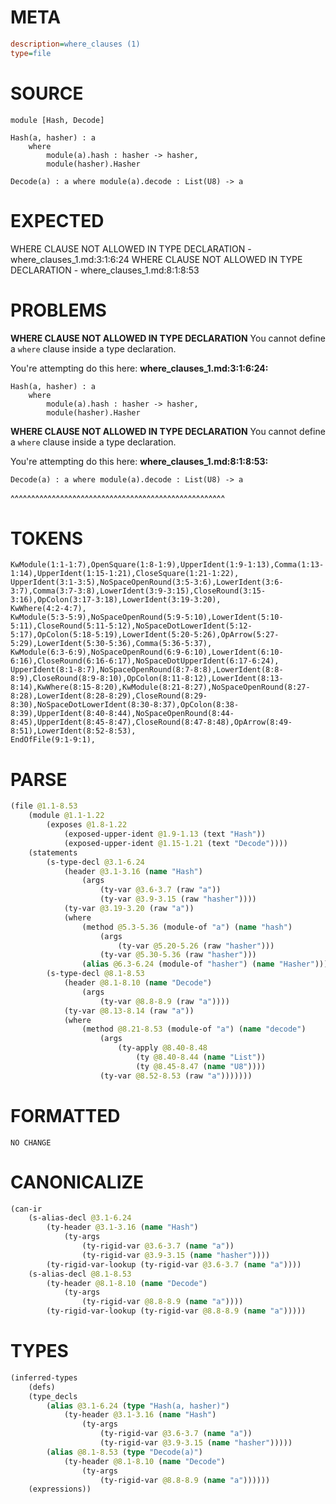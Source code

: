 # META
~~~ini
description=where_clauses (1)
type=file
~~~
# SOURCE
~~~roc
module [Hash, Decode]

Hash(a, hasher) : a
	where
		module(a).hash : hasher -> hasher,
		module(hasher).Hasher

Decode(a) : a where module(a).decode : List(U8) -> a
~~~
# EXPECTED
WHERE CLAUSE NOT ALLOWED IN TYPE DECLARATION - where_clauses_1.md:3:1:6:24
WHERE CLAUSE NOT ALLOWED IN TYPE DECLARATION - where_clauses_1.md:8:1:8:53
# PROBLEMS
**WHERE CLAUSE NOT ALLOWED IN TYPE DECLARATION**
You cannot define a `where` clause inside a type declaration.

You're attempting do this here:
**where_clauses_1.md:3:1:6:24:**
```roc
Hash(a, hasher) : a
	where
		module(a).hash : hasher -> hasher,
		module(hasher).Hasher
```


**WHERE CLAUSE NOT ALLOWED IN TYPE DECLARATION**
You cannot define a `where` clause inside a type declaration.

You're attempting do this here:
**where_clauses_1.md:8:1:8:53:**
```roc
Decode(a) : a where module(a).decode : List(U8) -> a
```
^^^^^^^^^^^^^^^^^^^^^^^^^^^^^^^^^^^^^^^^^^^^^^^^^^^^


# TOKENS
~~~zig
KwModule(1:1-1:7),OpenSquare(1:8-1:9),UpperIdent(1:9-1:13),Comma(1:13-1:14),UpperIdent(1:15-1:21),CloseSquare(1:21-1:22),
UpperIdent(3:1-3:5),NoSpaceOpenRound(3:5-3:6),LowerIdent(3:6-3:7),Comma(3:7-3:8),LowerIdent(3:9-3:15),CloseRound(3:15-3:16),OpColon(3:17-3:18),LowerIdent(3:19-3:20),
KwWhere(4:2-4:7),
KwModule(5:3-5:9),NoSpaceOpenRound(5:9-5:10),LowerIdent(5:10-5:11),CloseRound(5:11-5:12),NoSpaceDotLowerIdent(5:12-5:17),OpColon(5:18-5:19),LowerIdent(5:20-5:26),OpArrow(5:27-5:29),LowerIdent(5:30-5:36),Comma(5:36-5:37),
KwModule(6:3-6:9),NoSpaceOpenRound(6:9-6:10),LowerIdent(6:10-6:16),CloseRound(6:16-6:17),NoSpaceDotUpperIdent(6:17-6:24),
UpperIdent(8:1-8:7),NoSpaceOpenRound(8:7-8:8),LowerIdent(8:8-8:9),CloseRound(8:9-8:10),OpColon(8:11-8:12),LowerIdent(8:13-8:14),KwWhere(8:15-8:20),KwModule(8:21-8:27),NoSpaceOpenRound(8:27-8:28),LowerIdent(8:28-8:29),CloseRound(8:29-8:30),NoSpaceDotLowerIdent(8:30-8:37),OpColon(8:38-8:39),UpperIdent(8:40-8:44),NoSpaceOpenRound(8:44-8:45),UpperIdent(8:45-8:47),CloseRound(8:47-8:48),OpArrow(8:49-8:51),LowerIdent(8:52-8:53),
EndOfFile(9:1-9:1),
~~~
# PARSE
~~~clojure
(file @1.1-8.53
	(module @1.1-1.22
		(exposes @1.8-1.22
			(exposed-upper-ident @1.9-1.13 (text "Hash"))
			(exposed-upper-ident @1.15-1.21 (text "Decode"))))
	(statements
		(s-type-decl @3.1-6.24
			(header @3.1-3.16 (name "Hash")
				(args
					(ty-var @3.6-3.7 (raw "a"))
					(ty-var @3.9-3.15 (raw "hasher"))))
			(ty-var @3.19-3.20 (raw "a"))
			(where
				(method @5.3-5.36 (module-of "a") (name "hash")
					(args
						(ty-var @5.20-5.26 (raw "hasher")))
					(ty-var @5.30-5.36 (raw "hasher")))
				(alias @6.3-6.24 (module-of "hasher") (name "Hasher"))))
		(s-type-decl @8.1-8.53
			(header @8.1-8.10 (name "Decode")
				(args
					(ty-var @8.8-8.9 (raw "a"))))
			(ty-var @8.13-8.14 (raw "a"))
			(where
				(method @8.21-8.53 (module-of "a") (name "decode")
					(args
						(ty-apply @8.40-8.48
							(ty @8.40-8.44 (name "List"))
							(ty @8.45-8.47 (name "U8"))))
					(ty-var @8.52-8.53 (raw "a")))))))
~~~
# FORMATTED
~~~roc
NO CHANGE
~~~
# CANONICALIZE
~~~clojure
(can-ir
	(s-alias-decl @3.1-6.24
		(ty-header @3.1-3.16 (name "Hash")
			(ty-args
				(ty-rigid-var @3.6-3.7 (name "a"))
				(ty-rigid-var @3.9-3.15 (name "hasher"))))
		(ty-rigid-var-lookup (ty-rigid-var @3.6-3.7 (name "a"))))
	(s-alias-decl @8.1-8.53
		(ty-header @8.1-8.10 (name "Decode")
			(ty-args
				(ty-rigid-var @8.8-8.9 (name "a"))))
		(ty-rigid-var-lookup (ty-rigid-var @8.8-8.9 (name "a")))))
~~~
# TYPES
~~~clojure
(inferred-types
	(defs)
	(type_decls
		(alias @3.1-6.24 (type "Hash(a, hasher)")
			(ty-header @3.1-3.16 (name "Hash")
				(ty-args
					(ty-rigid-var @3.6-3.7 (name "a"))
					(ty-rigid-var @3.9-3.15 (name "hasher")))))
		(alias @8.1-8.53 (type "Decode(a)")
			(ty-header @8.1-8.10 (name "Decode")
				(ty-args
					(ty-rigid-var @8.8-8.9 (name "a"))))))
	(expressions))
~~~
